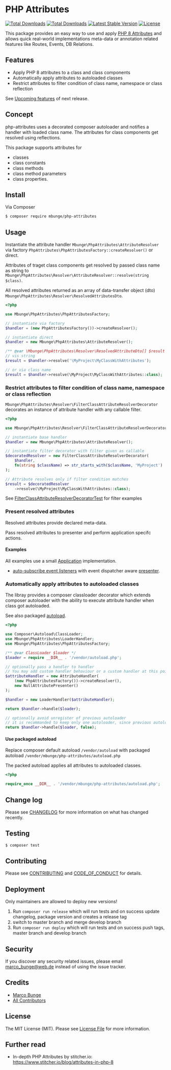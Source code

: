 # PHP Attributes

<a href="https://packagist.org/packages/mbunge/php-attributes"><img src="https://img.shields.io/packagist/php-v/mbunge/php-attributes" alt="Total Downloads"></a>
<a href="https://packagist.org/packages/mbunge/php-attributes"><img src="https://img.shields.io/packagist/dt/mbunge/php-attributes" alt="Total Downloads"></a>
<a href="https://packagist.org/packages/mbunge/php-attributes"><img src="https://img.shields.io/packagist/v/mbunge/php-attributes" alt="Latest Stable Version"></a>
<a href="https://packagist.org/packages/mbunge/php-attributes"><img src="https://img.shields.io/packagist/l/mbunge/php-attributes" alt="License"></a>

This package provides an easy way to use and apply [PHP 8 Attributes](https://www.php.net/manual/en/language.attributes.php) 
and allows quick real-world implementations meta-data or annotation related features like Routes, Events, DB Relations.

## Features
- Apply PHP 8 attributes to a class and class components
- Automatically apply attributes to autoloaded classes
- Restrict attributes to filter condition of class name, namespace or class reflection

See [Upcoming features](https://github.com/mbunge/php-attributes/issues?q=is%3Aissue+is%3Aopen+label%3A%22upcoming+feature%22) of next release.

## Concept

php-attributes uses a decorated composer autoloader and notifies a handler with loaded class name.
The attributes for class components get resolved using reflections.

This package supports attributes for 

 - classes
 - class constants 
 - class methods 
 - class method parameters
 - class properties.

## Install

Via Composer

``` bash
$ composer require mbunge/php-attributes
```

## Usage

Instantiate the attribute handler `Mbunge\PhpAttributes\AttributeResolver` via factory 
`PhpAttributes\PhpAttributesFactory::createResolver()` or direct.

Attributes of traget class components get resolved by passed class name as string 
to `Mbunge\PhpAttributes\Resolver\AttributeResolver::resolve(string $class)`.

All resolved attributes returned as an array of 
data-transfer object (dto) `Mbunge\PhpAttributes\Resolver\ResolvedAttributesDto`. 

```php
<?php

use Mbunge\PhpAttributes\PhpAttributesFactory;

// instantiate via factory
$handler = (new PhpAttributesFactory())->createResolver();

// instantiate direct
$handler = new Mbunge\PhpAttributes\AttributeResolver();

/** @var \Mbunge\PhpAttributes\Resolver\ResolvedAttributeDto[] $result */
// vis string
$result = $handler->resolve('\MyProject\MyClassWithAttributes');

// or via class name
$result = $handler->resolve(\MyProject\MyClassWithAttributes::class);
```

### Restrict attributes to filter condition of class name, namespace or class reflection

`Mbunge\PhpAttributes\Resolver\FilterClassAttributeResolverDecorator` decorates an instance of attribute handler with 
any callable filter.

```php
<?php

use Mbunge\PhpAttributes\Resolver\FilterClassAttributeResolverDecorator;

// instantiate base handler
$handler = new Mbunge\PhpAttributes\AttributeResolver();

// instantiate filter decorator with filter given as callable
$decoratedResolver = new FilterClassAttributeResolverDecorator(
    $handler,
    fn(string $className) => str_starts_with($className, 'MyProject')
);

// Attribute resolves only if filter condition matches
$result = $decoratedResolver
    ->resolve(\MyProject\MyClassWithAttributes::class);
```

See [FilterClassAttributeResolverDecoratorTest](tests/Unit/Resolver/FilterClassAttributeResolverDecoratorTest.php) for filter examples

### Present resolved attributes

Resolved attributes provide declared meta-data. 

Pass resolved attributes to presenter and perform application specifc actions.

#### Examples

All examples use a small [Application](/examples/README.md) implementation.

- [auto-subscribe event listeners](/examples/PhpLeagueEvent/README.md) with event dispatcher aware [presenter](/examples/PhpLeagueEvent/EventAttributePresenter.php).

### Automatically apply attributes to autoloaded classes

The libray provides a composer classloader decorator which extends composer autoloader with the ability 
to execute attribute handler when class got autoloaded.

See also packaged [autoload](/autoload.php).

```php
<?php

use Composer\Autoload\ClassLoader;
use Mbunge\PhpAttributes\LoaderHandler;
use Mbunge\PhpAttributes\PhpAttributesFactory;

/** @var ClassLoader $loader */
$loader = require __DIR__ . '/vendor/autoload.php';

// optionally pass a handler to handler
// You may add custom handler behaviour or a custom handler at this point
$attributeHandler = new AttributeHandler(
    (new PhpAttributesFactory())->createResolver(),
    new NullAttributePresenter()
);

$handler = new LoaderHandler($attributeHandler);

return $handler->handle($loader);

// optionally avoid unregister of previous autoloader
// it is recommanded to keep only one autoloader, since previous autoloader will be unreachable
return $handler->handle($loader, false);
```

#### Use packaged autoload

Replace composer default autoload `/vendor/autoload` with packaged autoload `/vendor/mbunge/php-attributes/autoload.php`

The packed autoload applies all attributes to autoloaded classes. 

```php
<?php

require_once __DIR__ . '/vendor/mbunge/php-attributes/autoload.php';
```

## Change log

Please see [CHANGELOG](CHANGELOG.md) for more information on what has changed recently.

## Testing

``` bash
$ composer test
```

## Contributing

Please see [CONTRIBUTING](CONTRIBUTING.md) and [CODE_OF_CONDUCT](CODE_OF_CONDUCT.md) for details.

## Deployment

Only maintainers are allowed to deploy new versions!

1. Run `composer run release` which will run tests and on success update changelog, package version and creates a release tag
2. switch to master branch and merge develop branch
3. Run `composer run deploy` which will run tests and on success push tags, master branch and develop branch

## Security

If you discover any security related issues, please email marco_bunge@web.de instead of using the issue tracker.

## Credits

- [Marco Bunge][link-author]
- [All Contributors][link-contributors]

## License

The MIT License (MIT). Please see [License File](LICENSE.md) for more information.

## Further read

- In-depth PHP Attributes by stitcher.io: https://www.stitcher.io/blog/attributes-in-php-8

[link-author]: https://github.com/mbunge
[link-contributors]: ../../contributors
